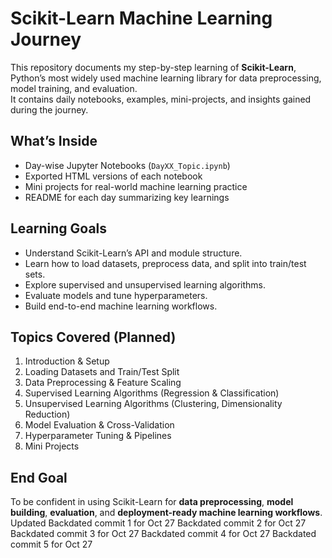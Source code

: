 # Scikit-Learn Machine Learning Journey

This repository documents my step-by-step learning of **Scikit-Learn**, Python’s most widely used machine learning library for data preprocessing, model training, and evaluation.  
It contains daily notebooks, examples, mini-projects, and insights gained during the journey.

## What’s Inside
- Day-wise Jupyter Notebooks (`DayXX_Topic.ipynb`)
- Exported HTML versions of each notebook
- Mini projects for real-world machine learning practice
- README for each day summarizing key learnings

## Learning Goals
- Understand Scikit-Learn’s API and module structure.
- Learn how to load datasets, preprocess data, and split into train/test sets.
- Explore supervised and unsupervised learning algorithms.
- Evaluate models and tune hyperparameters.
- Build end-to-end machine learning workflows.

## Topics Covered (Planned)
1. Introduction & Setup
2. Loading Datasets and Train/Test Split
3. Data Preprocessing & Feature Scaling
4. Supervised Learning Algorithms (Regression & Classification)
5. Unsupervised Learning Algorithms (Clustering, Dimensionality Reduction)
6. Model Evaluation & Cross-Validation
7. Hyperparameter Tuning & Pipelines
8. Mini Projects

## End Goal
To be confident in using Scikit-Learn for **data preprocessing**, **model building**, **evaluation**, and **deployment-ready machine learning workflows**.
 Updated 
Backdated commit 1 for Oct 27
Backdated commit 2 for Oct 27
Backdated commit 3 for Oct 27
Backdated commit 4 for Oct 27
Backdated commit 5 for Oct 27
